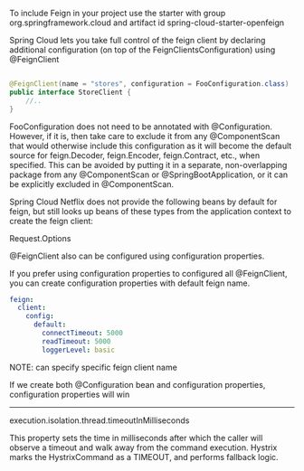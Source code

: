 To include Feign in your project use the starter with group org.springframework.cloud and artifact id spring-cloud-starter-openfeign

Spring Cloud lets you take full control of the feign client by declaring additional configuration (on top of the FeignClientsConfiguration) using @FeignClient

```java

@FeignClient(name = "stores", configuration = FooConfiguration.class)
public interface StoreClient {
    //..
}

```

FooConfiguration does not need to be annotated with @Configuration. However, if it is, then take care to exclude it from any @ComponentScan that would otherwise include this configuration as it will become the default source for feign.Decoder, feign.Encoder, feign.Contract, etc., when specified. This can be avoided by putting it in a separate, non-overlapping package from any @ComponentScan or @SpringBootApplication, or it can be explicitly excluded in @ComponentScan.

Spring Cloud Netflix does not provide the following beans by default for feign, but still looks up beans of these types from the application context to create the feign client:

Request.Options

@FeignClient also can be configured using configuration properties.

If you prefer using configuration properties to configured all @FeignClient, you can create configuration properties with default feign name.

```yml
feign:
  client:
    config:
      default:
        connectTimeout: 5000
        readTimeout: 5000
        loggerLevel: basic
```

NOTE: can specify specific feign client name

If we create both @Configuration bean and configuration properties, configuration properties will win

----------

execution.isolation.thread.timeoutInMilliseconds

This property sets the time in milliseconds after which the caller will observe a timeout and walk away from the command execution. Hystrix marks the HystrixCommand as a TIMEOUT, and performs fallback logic.


